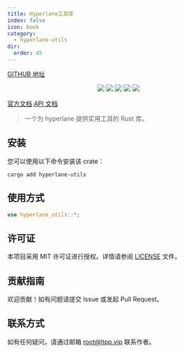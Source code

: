 ```yaml
---
title: Hyperlane工具库
index: false
icon: book
category:
  - hyperlane-utils
dir:
  order: 45
---
```


<Share colorful />

[GITHUB 地址](https://github.com/eastspire/hyperlane-utils)

<center>

[![](https://img.shields.io/crates/v/hyperlane-utils.svg)](https://crates.io/crates/hyperlane-utils)
[![](https://img.shields.io/crates/d/hyperlane-utils.svg)](https://img.shields.io/crates/d/hyperlane-utils.svg)
[![](https://docs.rs/hyperlane-utils/badge.svg)](https://docs.rs/hyperlane-utils)
[![](https://github.com/eastspire/hyperlane-utils/workflows/Rust/badge.svg)](https://github.com/eastspire/hyperlane-utils/actions?query=workflow:Rust)
[![](https://img.shields.io/crates/l/hyperlane_utils.svg)](./LICENSE)

</center>

[官方文档](https://docs.ltpp.vip/hyperlane-utils/)
[API 文档](https://docs.rs/hyperlane-utils/latest/hyperlane_utils/)

> 一个为 hyperlane 提供实用工具的 Rust 库。

## 安装

您可以使用以下命令安装该 crate：

```shell
cargo add hyperlane-utils
```

## 使用方式

```rust
use hyperlane_utils::*;
```

## 许可证

本项目采用 MIT 许可证进行授权。详情请参阅 [LICENSE](LICENSE) 文件。

## 贡献指南

欢迎贡献！如有问题请提交 Issue 或发起 Pull Request。

## 联系方式

如有任何疑问，请通过邮箱 [root@ltpp.vip](mailto:root@ltpp.vip) 联系作者。

<Bottom />

